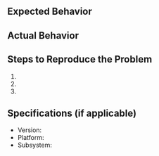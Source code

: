 ## Expected Behavior


## Actual Behavior


## Steps to Reproduce the Problem

  1.
  1.
  1.

## Specifications (if applicable)

  - Version:
  - Platform:
  - Subsystem: